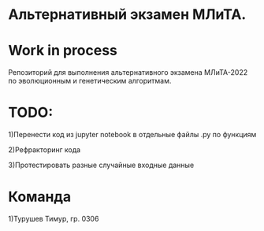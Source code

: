 # Альтернативный экзамен МЛиТА. 
# Work in process
Репозиторий для выполнения альтернативного экзамена МЛиТА-2022 по эволюционным и генетическим алгоритмам.

# TODO:
1)Перенести код из jupyter notebook в отдельные файлы .py по функциям

2)Рефракторинг кода

3)Протестировать разные случайные входные данные

# Команда
1)Турушев Тимур, гр. 0306
